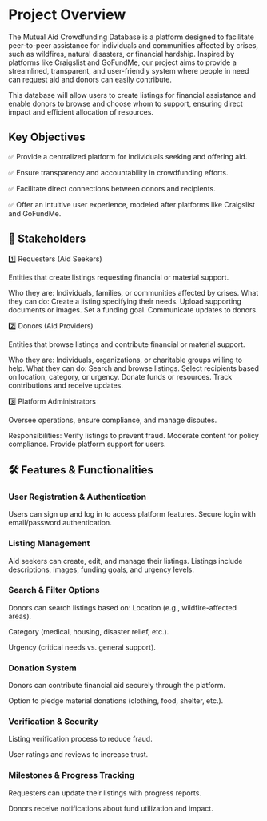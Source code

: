 # Project Overview
The Mutual Aid Crowdfunding Database is a platform designed to facilitate peer-to-peer assistance for individuals and communities affected by crises, such as wildfires, natural disasters, or financial hardship. Inspired by platforms like Craigslist and GoFundMe, our project aims to provide a streamlined, transparent, and user-friendly system where people in need can request aid and donors can easily contribute.

This database will allow users to create listings for financial assistance and enable donors to browse and choose whom to support, ensuring direct impact and efficient allocation of resources.

## Key Objectives
✅ Provide a centralized platform for individuals seeking and offering aid.

✅ Ensure transparency and accountability in crowdfunding efforts.

✅ Facilitate direct connections between donors and recipients.

✅ Offer an intuitive user experience, modeled after platforms like Craigslist and GoFundMe.


## 👥 Stakeholders
1️⃣ Requesters (Aid Seekers)

Entities that create listings requesting financial or material support.

Who they are: Individuals, families, or communities affected by crises.
What they can do:
Create a listing specifying their needs.
Upload supporting documents or images.
Set a funding goal.
Communicate updates to donors.


2️⃣ Donors (Aid Providers)

Entities that browse listings and contribute financial or material support.

Who they are: Individuals, organizations, or charitable groups willing to help.
What they can do:
Search and browse listings.
Select recipients based on location, category, or urgency.
Donate funds or resources.
Track contributions and receive updates.


3️⃣ Platform Administrators

Oversee operations, ensure compliance, and manage disputes.

Responsibilities:
Verify listings to prevent fraud.
Moderate content for policy compliance.
Provide platform support for users.

## 🛠️ Features & Functionalities
### User Registration & Authentication

Users can sign up and log in to access platform features.
Secure login with email/password authentication.

### Listing Management

Aid seekers can create, edit, and manage their listings.
Listings include descriptions, images, funding goals, and urgency levels.

### Search & Filter Options

Donors can search listings based on:
Location (e.g., wildfire-affected areas).

Category (medical, housing, disaster relief, etc.).

Urgency (critical needs vs. general support).

### Donation System

Donors can contribute financial aid securely through the platform.

Option to pledge material donations (clothing, food, shelter, etc.).

### Verification & Security

Listing verification process to reduce fraud.

User ratings and reviews to increase trust.

### Milestones & Progress Tracking

Requesters can update their listings with progress reports.

Donors receive notifications about fund utilization and impact.
